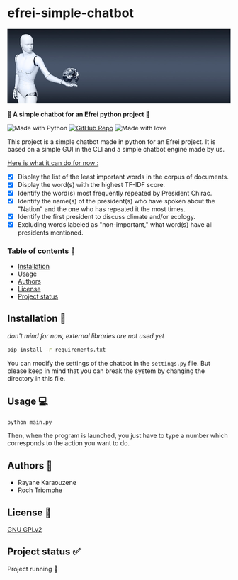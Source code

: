 # efrei-simple-chatbot

![img.png](img_1.png)

**:robot: A simple chatbot for an Efrei python project :robot:**

![Made with Python](https://img.shields.io/badge/Made%20with-Python-1f425f.svg) [![GitHub Repo](https://img.shields.io/badge/GitHub-Repo_link-green.svg)](https://github.com/Oneloutre/efrei-simple-chatbot) ![Made with love](https://img.shields.io/badge/%E2%9D%A4%EF%B8%8F_Made_with-love-red)


This project is a simple chatbot made in python for an Efrei project. It is based on a simple GUI in the CLI and a simple chatbot engine made by us.

<u>Here is what it can do for now :</u>

- [x] Display the list of the least important words in the corpus of documents.
- [x] Display the word(s) with the highest TF-IDF score.
- [x] Identify the word(s) most frequently repeated by President Chirac.
- [x] Identify the name(s) of the president(s) who have spoken about the "Nation" and the one who has repeated it the most times.
- [x] Identify the first president to discuss climate and/or ecology.
- [x] Excluding words labeled as "non-important," what word(s) have all presidents mentioned.

### Table of contents :bookmark_tabs:

 - [Installation](#installation-wrench)
 - [Usage](#usage-computer)
 - [Authors](#authors-art)
 - [License](#license-page_facing_up)
 - [Project status](#project-status-white_check_mark)


## Installation :wrench:
*don't mind for now, external libraries are not used yet*
```bash
pip install -r requirements.txt
```
You can modify the settings of the chatbot in the `settings.py` file.
But please keep in mind that you can break the system by changing the directory in this file.

## Usage :computer:
```bash
python main.py
```
Then, when the program is launched, you just have to type a number which corresponds to the action you want to do.

## Authors :art:
- Rayane Karaouzene
- Roch Triomphe

## License :page_facing_up:
[GNU GPLv2](https://choosealicense.com/licenses/gpl-2.0/)

## Project status :white_check_mark:
Project running :runner: